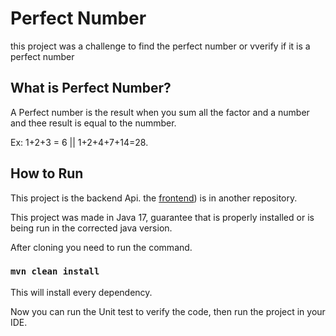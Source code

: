 # Perfect Number

this project was a challenge to find the perfect number or vverify if it is a perfect number

## What is Perfect Number?

A Perfect number is the result when you sum all the factor and a number and thee result is equal to the nummber.

Ex: 1+2+3 = 6 || 1+2+4+7+14=28.

## How to Run

This project is the backend Api. the [frontend](http://localhost:3000](https://github.com/S0NES/perfect-number-front))) is in another repository.

This project was made in Java 17, guarantee that is properly installed or is being run in the corrected java version.

After cloning you need to run the command.

### `mvn clean install`

This will install every dependency.

Now you can run the Unit test to verify the code, then run the project in your IDE.

